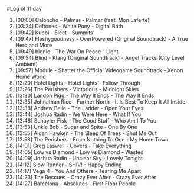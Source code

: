 #Log of 11 day

1. [00:00] Caloncho - Palmar - Palmar (feat. Mon Laferte)
1. [03:24] Deftones - White Pony - Digital Bath
1. [09:42] Kubbi - Sleet - Summits
1. [09:47] Flashygoodness - OverPowered (Original Soundtrack) - A True Hero and More
1. [09:49] bignic - The War On Peace - Light
1. [09:54] Blind - Klang (Original Soundtrack) - Angel Tracks (City Level Ambient)
1. [09:57] Module - Shatter the Official Videogame Soundtrack - Xenon Home World
1. [13:20] Hotel Lights - Hotel Lights - Follow Through
1. [13:26] The Perishers - Victorious - Midnight Skies
1. [13:30] Landon Pigg - The Way It Ends - The Way It Ends
1. [13:35] Johnathan Rice - Further North - It Is Best To Keep It All Inside
1. [13:38] Andrew Belle - The Ladder - Open Your Eyes
1. [13:44] Joshua Radin - We Were Here - What If You
1. [13:48] Schuyler Fisk - The Good Stuff - Who Am I To You
1. [13:53] Unkle Bob - Sugar and Spite - One By One
1. [13:55] Aidan Hawken - The Sleep Of Trees - Shut Me Out
1. [13:58] The Perishers - From Nothing To One - My Home Town
1. [14:01] Greg Laswell - Covers - Take Everything
1. [14:05] Low vs Diamond - Low vs Diamond - Wasted
1. [14:09] Joshua Radin - Unclear Sky - Lovely Tonight
1. [14:12] Slow Runner - SHIV! - Happy Ending
1. [14:17] Vega 4 - You And Others - Tearing Me Apart
1. [14:23] The Rescues - Crazy Ever After - Crazy Ever After
1. [14:27] Barcelona - Absolutes - First Floor People
